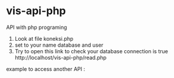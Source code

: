 # vis-api-php

API with php programing

1. Look at file koneksi.php
2. set to your name database and user
3. Try to open this link to check your database connection is true
   http://localhost/vis-api-php/read.php

example to access another API :
